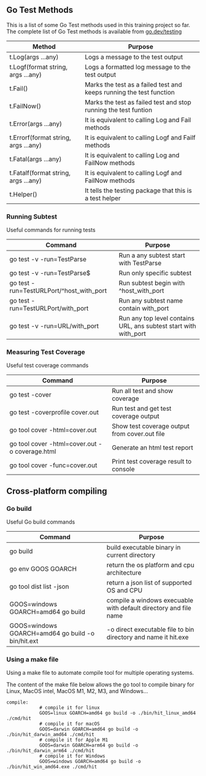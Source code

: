 ## Go Test Methods 

This is a list of some Go Test methods used in this training project so far. 
The complete list of Go Test methods is available from [go.dev/testing](https://pkg.go.dev/testing#pkg-index)

| Method                               | Purpose                                                             |
| ------------------------------------ | ------------------------------------------------------------------- |
| t.Log(args ...any)                   | Logs a message to the test output                                   |
| t.Logf(format string, args ...any)   | Logs a formatted log message to the test output                     |
| t.Fail()                             | Marks the test as a failed test and keeps running the test function |
| t.FailNow()                          | Marks the test as failed test and stop running the test funtion     |
| t.Error(args ...any)                 | It is equivalent to calling Log and Fail methods                    |
| t.Errorf(format string, args ...any) | It is equivalent to calling Logf and Failf methods                  |
| t.Fatal(args ...any)                 | It is equivalent to calling Log and FailNow methods                 |
| t.Fatalf(format string, args ...any) | It is equivalent to calling Logf and FailNow methods                |
| t.Helper()                           | It tells the testing package that this is a test helper             |

### Running Subtest
Useful commands for running tests  

| Command                                  | Purpose                                                          |
| ---------------------------------------- | ---------------------------------------------------------------- |
| go test -v -run=TestParse                | Run a any subtest start with TestParse                           |
| go test -v -run=TestParse$               | Run only specific subtest                                        |
| go test -run=TestURLPort/^host_with_port | Run subtest begin with ^host_with_port                           |
| go test -run=TestURLPort/with_port       | Run any subtest name contain with_port                           |
| go test -v -run=URL/with_port            | Run any top level contains URL, ans subtest start with with_port |

### Measuring Test Coverage
Useful test coverage commands 

| Command                                        | Purpose                                       |
| ---------------------------------------------- | --------------------------------------------- |
| go test -cover                                 | Run all test and show coverage                |
| go test -coverprofile cover.out                | Run test and get test coverage output         |
| go tool cover -html=cover.out                  | Show test coverage output from cover.out file |
| go tool cover -html=cover.out -o coverage.html | Generate an html test report                  |
| go tool cover -func=cover.out                  | Print test coverage result to console         |
 
## Cross-platform compiling 

### Go build 

Useful Go build commands

| Command                                           | Purpose                                                          |
| ------------------------------------------------- | ---------------------------------------------------------------- |
| go build                                          | build executable binary in current directory                     |
| go env GOOS GOARCH                                | return the os platform and cpu architecture                      |
| go tool dist list -json                           | return a json list of supported OS and CPU                       |
| GOOS=windows GOARCH=amd64 go build                | compile a windows execuable with default directory and file name |
| GOOS=windows GOARCH=amd64 go build -o bin/hit.ext | -o direct executable file to bin directory and name it hit.exe   |

### Using a make file 
Using a make file to automate compile tool for multiple operating systems. 

The content of the make file below allows the go tool to compile binary for Linux, MacOS intel, MacOS M1, M2, M3, and Windows...  

```make
compile:
			# compile it for linux
			GOOS=linux GOARCH=amd64 go build -o ./bin/hit_linux_amd64 ./cmd/hit
			# compile it for macOS
			GOOS=darwin GOARCH=amd64 go build -o ./bin/hit_darwin_amd64 ./cmd/hit
			# compile it for Apple M1
			GOOS=darwin GOARCH=arm64 go build -o ./bin/hit_darwin_arm64 ./cmd/hit
			# compile it for Windows
			GOOS=windows GOARCH=amd64 go build -o ./bin/hit_win_amd64.exe ./cmd/hit
```
